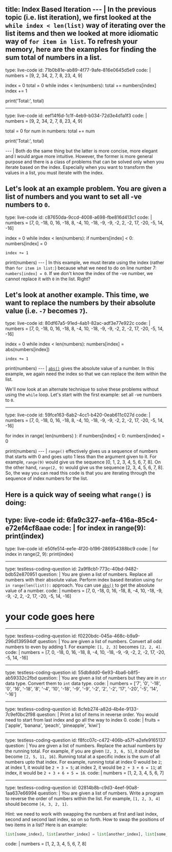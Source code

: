 title: Index Based Iteration
--- |
  In the previous topic (i.e. list iteration), we first looked at the `while index < len(list)` way of iterating over the list items and then we looked at more idiomatic way of `for item in list`. To refresh your memory, here are the examples for finding the sum total of numbers in a list.
---
type: live-code
id: 71b0b81e-ab89-4f77-9afe-816e0645d5e9
code: |
  numbers = [9, 2, 34, 2, 7, 8, 23, 4, 9]

  index = 0
  total = 0
  while index < len(numbers):
    total += numbers[index]
    index += 1

  print('Total:', total)

---
type: live-code
id: eef14f6d-1c1f-4eb9-b034-72d3e4d1a1f3
code: |
  numbers = [9, 2, 34, 2, 7, 8, 23, 4, 9]

  total = 0
  for num in numbers:
    total += num

  print('Total:', total)

--- |
  Both do the same thing but the latter is more concise, more elegant and I would argue more intuitive. However, the former is more general purpose and there is a class of problems that can be solved only when you iterate based on the index. Especially when you want to transform the values in a list, you must iterate with the index.

  Let's look at an example problem. You are given a list of numbers and you want to set all -ve numbers to `0`.
---
type: live-code
id: c87650da-9ccd-4008-a698-fbe816d413c1
code: |
  numbers = [7,   0, -18,   0,  16, -18,   8,  -4,  10, -18,  -9,  -9,  -2,
         2,  -2,  17, -20,  -5,  14, -16]

  index = 0
  while index < len(numbers):
    if numbers[index] < 0:
      numbers[index] = 0

    index += 1

  print(numbers)
--- |
  In this example, we must iterate using the index (rather than `for item in list:`) because what we need to do on line number 7: `numbers[index] = 0`. If we don't know the index of the -ve number, we cannot replace it with `0` in the list. Right?

  Let's look at another example. This time, we want to replace the numbers by their absolute value (i.e. `-7` becomes `7`).
---
type: live-code
id: 80df67a5-91ed-4ab1-82ac-adf3e77e922c
code: |
  numbers = [7,   0, -18,   0,  16, -18,   8,  -4,  10, -18,  -9,  -9,  -2,
         2,  -2,  17, -20,  -5,  14, -16]

  index = 0
  while index < len(numbers):
    numbers[index] = abs(numbers[index])

    index += 1

  print(numbers)
--- |
  [`abs()`](https://docs.python.org/3/library/functions.html#abs) gives the absolute value of a number. In this example, we again need the index so that we can replace the item within the list.

  We'll now look at an alternate technique to solve these problems without using the `while` loop. Let's start with the first example: set all -ve numbers to `0`.

---
type: live-code
id: 59fce163-6ab2-4cc1-b420-0eab611c027d
code: |
  numbers = [7,   0, -18,   0,  16, -18,   8,  -4,  10, -18,  -9,  -9,  -2,
         2,  -2,  17, -20,  -5,  14, -16]

  for index in range( len(numbers) ):
    if numbers[index] < 0:
      numbers[index] = 0

  print(numbers)
--- |
  `range()` effectively gives us a sequence of numbers that starts with 0 and goes upto 1 less than the argument given to it. For example, `range(9)` would give us the sequence [0, 1, 2, 3, 4, 5, 6, 7, 8]. On the other hand, `range(2, 9)` would give us the sequence [2, 3, 4, 5, 6, 7, 8]. So, the way you can read this code is that you are iterating through the sequence of index numbers for the list.

  Here is a quick way of seeing what `range()` is doing:
---
type: live-code
id: 6fa9c327-aefa-416a-85c4-e72ef4cf8aae
code: |
  for index in range(9):
    print(index)
---
type: live-code
id: e50fe514-ee1e-4f20-b196-286954388bc9
code: |
  for index in range(2, 9):
    print(index)

---
type: testless-coding-question
id: 2a9f8cb1-773c-40bd-9482-bdb52e870951
question: |
  You are given a list of numbers. Replace all numbers with their absolute value. Perform index based iteration using `for in range(len(list)):` approach. You can use [`abs()`](https://docs.python.org/3/library/functions.html#abs) to get the absolute value of a number.
code: |
  numbers = [7,   0, -18,   0,  16, -18,   8,  -4,  10, -18,  -9,  -9,  -2,
         2,  -2,  17, -20,  -5,  14, -16]

  # your code goes here

---
type: testless-coding-question
id: f0220bdc-045a-468c-b9a9-296d139594df
question: |
  You are given a list of numbers. Convert all odd numbers to even by adding 1. For example: `[1, 2, 3]` becomes `[2, 2, 4]`.
code: |
  numbers = [7,   0, -18,   0,  16, -18,   8,  -4,  10, -18,  -9,  -9,  -2,
         2,  -2,  17, -20,  -5,  14, -16]

---
type: testless-coding-question
id: 55db8dd0-6e93-4ba6-b8f5-ab59332c2fbd
question: |
  You are given a list of numbers but they are in `str` data type. Convert them to `int` data type.
code: |
  numbers = ['7', '0', '-18', '0', '16', '-18', '8', '-4', '10', '-18', '-9',
      '-9', '-2', '2', '-2', '17', '-20', '-5', '14', '-16']

---
type: testless-coding-question
id: 8cfeb274-a82d-4b4e-9133-7c9ef0bc2f98
question: |
  Print a list of items in reverse order. You would need to start from last index and go all the way to index 0.
code: |
  fruits = ['apple', 'banana', 'peach', 'pineapple', 'kiwi']

---
type: testless-coding-question
id: f8fcc07c-c472-406b-a57f-a2efe9165137
question: |
  You are given a list of numbers. Replace the actual numbers by the running total. For example, if you are given `[2, 3, 6, 5]`, it should be become `[2, 5, 11, 16]`. Running total at a specific index is the sum of all numbers upto that index. For example, running total at index 0 would be `2`; at index 1, it would be `2 + 3 = 5`; at index 2, it would be `2 + 3 + 6 = 11`; at index, it would be `2 + 3 + 6 + 5 = 16`.
code: |
  numbers = [1, 2, 3, 4, 5, 6, 7]

---
type: testless-coding-question
id: 02814b8b-c9d3-4eef-90a8-1aa637e66994
question: |
  You are given a list of numbers. Write a program to reverse the order of numbers within the list. For example, `[1, 2, 3, 4]` should become `[4, 3, 2, 1]`.

  Hint: we need to work with swapping the numbers at first and last index, second and second last index, so on so forth. How to swap the positions of two items in a list? Here is an example:
  ```python
  list[some_index], list[another_index] = list[another_index], list[some_index]
  ```
code: |
  numbers = [1, 2, 3, 4, 5, 6, 7, 8]
